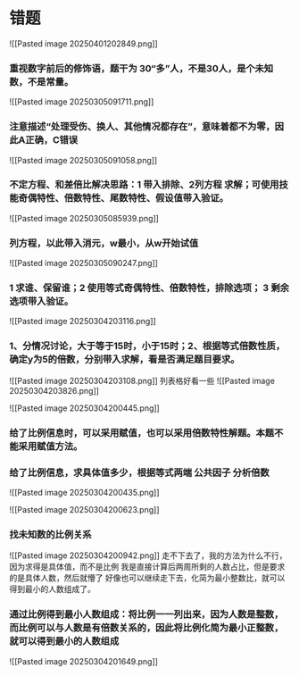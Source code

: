 
# 错题

![[Pasted image 20250401202849.png]]
### 重视数字前后的修饰语，题干为 30“多”人，不是30人，是个未知数，不是常量。

![[Pasted image 20250305091711.png]]
### 注意描述“处理受伤、换人、其他情况都存在”，意味着都不为零，因此A正确，C错误


![[Pasted image 20250305091058.png]]
### 不定方程、和差倍比解决思路：1 带入排除、2列方程 求解；可使用技能奇偶特性、倍数特性、尾数特性、假设值带入验证。

![[Pasted image 20250305085939.png]]
### 列方程，以此带入消元，w最小，从w开始试值

![[Pasted image 20250305090247.png]]
### 1 求谁、保留谁；2 使用等式奇偶特性、倍数特性，排除选项； 3 剩余选项带入验证。


![[Pasted image 20250304203116.png]]
### 1、分情况讨论，大于等于15时，小于15时；2、根据等式倍数性质，确定y为5的倍数，分别带入求解，看是否满足题目要求。
![[Pasted image 20250304203108.png]]
列表格好看一些
![[Pasted image 20250304203826.png]]


![[Pasted image 20250304200445.png]]
### 给了比例信息时，可以采用赋值，也可以采用倍数特性解题。本题不能采用赋值方法。
### 给了比例信息，求具体值多少，根据等式两端 公共因子 分析倍数
![[Pasted image 20250304200435.png]]


![[Pasted image 20250304200623.png]]
### 找未知数的比例关系

![[Pasted image 20250304200942.png]]
走不下去了，我的方法为什么不行，因为求得是具体值，而不是比例
我是直接计算后两周所剩的人数占比，但是要求的是具体人数，然后就懵了
好像也可以继续走下去，化简为最小整数比，就可以得到最小的人数组成了。
### 通过比例得到最小人数组成：将比例一一列出来，因为人数是整数，而比例可以与人数是有倍数关系的，因此将比例化简为最小正整数，就可以得到最小的人数组成
![[Pasted image 20250304201649.png]]